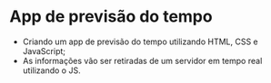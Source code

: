 # App de previsão do tempo

* Criando um app de previsão do tempo utilizando HTML, CSS e JavaScript;
* As informações vão ser retiradas de um servidor em tempo real utilizando o JS.

